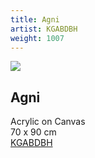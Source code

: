 ```yaml
---
title: Agni
artist: KGABDBH
weight: 1007
---
```


![](/kgabdbh-agni.jpg)

## Agni  
Acrylic on Canvas  
70 x 90 cm  
[KGABDBH](/artist/kgabdbh/)
